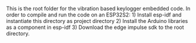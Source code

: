 This is the root folder for the vibration based keylogger embedded code.
In order to compile and run the code on an ESP32S2:
	1) Install esp-idf and instantiate this directory as project directory
	2) Install the Arduino libraries as a component in esp-idf
	3) Download the edge impulse sdk to the root directory.
